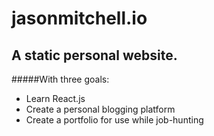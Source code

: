 # jasonmitchell.io
A static personal website.
------

#####With three goals:
- Learn React.js
- Create a personal blogging platform
- Create a portfolio for use while job-hunting